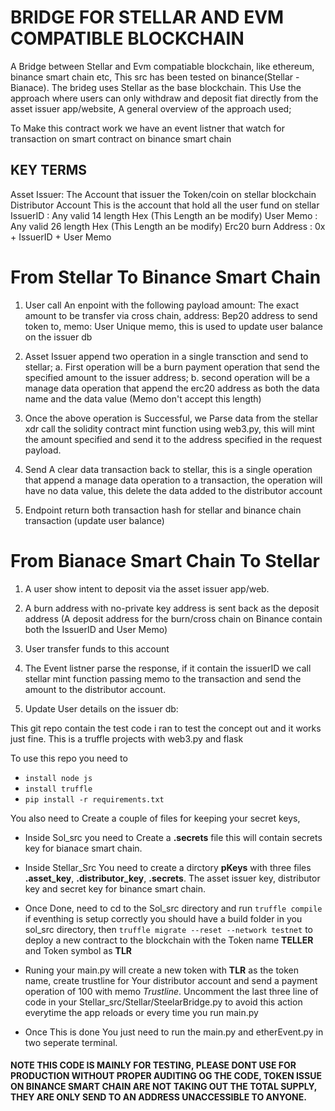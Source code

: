 # BRIDGE FOR STELLAR AND EVM COMPATIBLE BLOCKCHAIN


A Bridge between Stellar and Evm compatiable blockchain, like ethereum, binance smart chain etc, This src has been tested on binance(Stellar - Bianace). The brideg uses Stellar as the base blockchain. This Use the approach where users can only withdraw and deposit fiat directly from the asset issuer app/website,  A general overview of the approach used;

To Make this contract work we have an event listner that watch for transaction on smart contract on binance smart chain

## KEY TERMS 

Asset Issuer: The Account that issuer the Token/coin on stellar blockchain
Distributor Account This is the account that hold all the user fund on stellar
IssuerID : Any valid 14 length Hex (This Length  an be modify)
User Memo : Any valid 26 length Hex (This Length  an be modify)
Erc20 burn Address : 0x + IssuerID + User Memo 

# From Stellar To Binance Smart Chain

<!-- User has been verified to have the amount they intend to transfer -->

1. User call An enpoint with the following payload
        amount: The exact amount to be transfer via cross chain,
        address: Bep20 address to send token to,
        memo: User Unique memo, this is used to update user balance on the issuer db



2. Asset Issuer append two operation in a single transction and send to stellar;
        a. First operation will be a burn payment operation that send the specified amount to the issuer address;
        b. second operation will be a manage data operation that append the erc20 address as both the data name and the data value (Memo don't accept this length)

3. Once the above operation is Successful, we Parse data from the stellar xdr  call the solidity contract mint function using web3.py, this will mint the amount specified and send it to the address specified in the request payload.


4. Send A clear data transaction back to stellar, this is a single operation that append a manage data operation to a transaction, the operation will have no data value, this delete the data added to the distributor account

5. Endpoint return both transaction hash for stellar and binance chain transaction (update user balance) 

# From Bianace Smart Chain To Stellar

1. A user show intent to deposit via the asset issuer app/web.
2. A burn address with no-private key address is sent back as the deposit address (A deposit address for the burn/cross chain on Binance contain both the IssuerID and User Memo)

3. User transfer funds to this account

4. The Event listner parse the response, if it contain the issuerID we call stellar mint function passing memo to the transaction and send the amount to the distributor account.

5. Update User details on the issuer db:




This git repo contain the test code i ran to test the concept out and it works just fine. This is a truffle projects with web3.py and flask

To use this repo you need to 
* `install node js`
* `install truffle` 
* `pip install -r requirements.txt`

You also need to Create a couple of files for keeping your secret keys,
* Inside Sol_src you need to Create a **.secrets** file this will contain secrets key for bianace smart chain.

* Inside Stellar_Src You need to create a dirctory **pKeys** with three files **.asset_key**, **.distributor_key**, **.secrets**. The asset issuer key, distributor key and secret key for binance smart chain.


* Once Done, need to cd to the Sol_src directory and run ``truffle compile`` if eventhing is setup correctly you should have a build folder in you sol_src directory, then `truffle migrate --reset --network testnet` to deploy a new contract to the blockchain with the Token name **TELLER** and Token symbol as **TLR**

* Runing your main.py will create a new token with **TLR** as the token name, create trustline for Your distributor account and send a payment operation of 100 with memo *Trustline*. Uncomment the last three line of code in your Stellar_src/Stellar/SteelarBridge.py to avoid this action everytime the app reloads or every time you run main.py

* Once This is done You just need to run the main.py and etherEvent.py in two seperate terminal.



#### NOTE THIS CODE IS MAINLY FOR TESTING, PLEASE DONT USE FOR PRODUCTION WITHOUT PROPER AUDITING OG THE CODE, TOKEN ISSUE ON BINANCE SMART CHAIN ARE NOT TAKING OUT THE TOTAL SUPPLY, THEY ARE ONLY SEND TO AN ADDRESS UNACCESSIBLE TO ANYONE.








